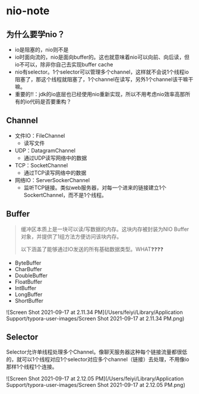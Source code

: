 # nio-note

##  为什么要学nio？

- io是阻塞的，nio则不是
- io时面向流的，nio是面向buffer的。这也就意味着nio可以向前、向后读，但io不可以，除非你自己去实现buffer cache
- nio有selector。1个selector可以管理多个channel，这样就不会说1个线程io阻塞了，那这个线程就阻塞了，1个channel在读写，另外1个channel该干嘛干嘛。
- 重要的‼️：jdk的io底层也已经使用nio重新实现，所以不用考虑nio效率高那所有的io代码是否要重构？

## Channel

* 文件IO：FileChannel
  * 读写文件
* UDP：DatagramChannel
  * 通过UDP读写网络中的数据
* TCP：SocketChannel
  * 通过TCP读写网络中的数据
* 网络IO：ServerSockerChannel
  * 监听TCP链接。类似web服务器，对每一个进来的链接建立1个SockertChannel，而不是1个线程。

## Buffer

> 缓冲区本质上是一块可以读/写数据的内存。这块内存被封装为NIO Buffer对象，并提供了1组方法方便访问该块内存。
>
> 以下涵盖了能够通过IO发送的所有基础数据类型。WHAT❓❓❓❓

* ByteBuffer
* CharBuffer
* DoubleBuffer
* FloatBuffer
* IntBuffer
* LongBuffer
* ShortBuffer

![Screen Shot 2021-09-17 at 2.11.34 PM](/Users/feiyi/Library/Application Support/typora-user-images/Screen Shot 2021-09-17 at 2.11.34 PM.png)



## Selector

Selector允许单线程处理多个Channel。像聊天服务器这种每个链接流量都很低的，就可以1个线程对应1个selector对应多个channel（链接）去处理，不用像io那样1个线程1个连接。

![Screen Shot 2021-09-17 at 2.12.05 PM](/Users/feiyi/Library/Application Support/typora-user-images/Screen Shot 2021-09-17 at 2.12.05 PM.png)

